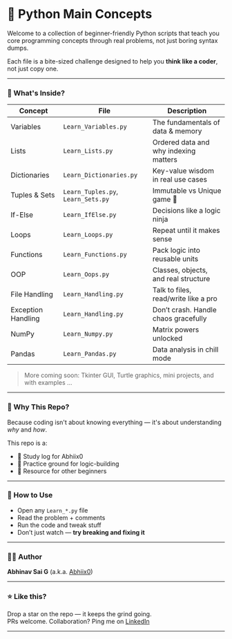 # 🧠 Python Main Concepts

Welcome to a collection of beginner-friendly Python scripts that teach you core programming concepts through real problems, not just boring syntax dumps.

Each file is a bite-sized challenge designed to help you **think like a coder**, not just copy one.


---

### 📂 What's Inside?

| Concept             | File                  | Description                              |
|---------------------|------------------------|------------------------------------------|
| Variables           | `Learn_Variables.py`   | The fundamentals of data & memory        |
| Lists               | `Learn_Lists.py`       | Ordered data and why indexing matters    |
| Dictionaries        | `Learn_Dictionaries.py`| Key-value wisdom in real use cases       |
| Tuples & Sets       | `Learn_Tuples.py`, `Learn_Sets.py` | Immutable vs Unique game 🔁      |
| If-Else             | `Learn_IfElse.py`      | Decisions like a logic ninja             |
| Loops               | `Learn_Loops.py`       | Repeat until it makes sense              |
| Functions           | `Learn_Functions.py`   | Pack logic into reusable units           |
| OOP                 | `Learn_Oops.py`        | Classes, objects, and real structure     |
| File Handling       | `Learn_Handling.py`    | Talk to files, read/write like a pro     |
| Exception Handling  | `Learn_Handling.py`    | Don’t crash. Handle chaos gracefully     |
| NumPy               | `Learn_Numpy.py`       | Matrix powers unlocked                   |
| Pandas              | `Learn_Pandas.py`      | Data analysis in chill mode              |

> More coming soon: Tkinter GUI, Turtle graphics, mini projects, and with examples ...

---

### 📌 Why This Repo?

Because coding isn't about knowing everything — it's about understanding *why* and *how*.

This repo is a:
- 📘 Study log for Abhiix0
- 🧠 Practice ground for logic-building
- 🎯 Resource for other beginners

---

### 🌱 How to Use

- Open any `Learn_*.py` file
- Read the problem + comments
- Run the code and tweak stuff
- Don’t just watch — **try breaking and fixing it**

---

### 🧑‍💻 Author

**Abhinav Sai G** (a.k.a. [Abhiix0](https://github.com/Abhiix0))  

---

### ⭐️ Like this?

Drop a star on the repo — it keeps the grind going.  
PRs welcome. Collaboration? Ping me on [LinkedIn](https://www.linkedin.com/in/abhinav-sai-g-942bb5333)

---
